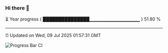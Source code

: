 ### Hi there 👋

⏳ Year progress { ███████████████▁▁▁▁▁▁▁▁▁▁▁▁▁▁▁ } 51.80 %

---

⏰ Updated on Wed, 09 Jul 2025 01:57:31 GMT

![Progress Bar CI](https://github.com/liununu/liununu/workflows/Progress%20Bar%20CI/badge.svg)
